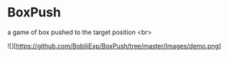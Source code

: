 # BoxPush
a game of box pushed to the target position \<br>


![][https://github.com/BobliiExp/BoxPush/tree/master/Images/demo.png]

